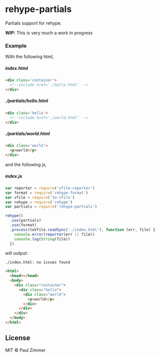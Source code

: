# rehype-partials

Partials support for rehype.

**WIP:** This is very much a work in progress

### Example

With the following html,

##### index.html

```html
<div class='container'>
  <!--include href='./hello.html' -->
</div>
```

##### ./partials/hello.html

```html
<div class='hello'>
  <!--include href='./world.html' -->
</div>
```

##### ./partials/world.html

```html
<div class='world'>
  <p>world</p>
</div>
```

and the following js,

##### index.js

```js
var reporter = require('vfile-reporter')
var format = require('rehype-format')
var vfile = require('to-vfile')
var rehype = require('rehype')
var partials = require('rehype-partials')

rehype()
  .use(partials)
  .use(format)
  .process(toVfile.readSync('./index.html'), function (err, file) {
    console.error(reporter(err || file))
    console.log(String(file))
  })
```

will output:

```
./index.html: no issues found
```

```html
<html>
  <head></head>
  <body>
    <div class="container">
      <div class="hello">
        <div class="world">
          <p>world</p>
        </div>
      </div>
    </div>
  </body>
</html>
```

## License

MIT © Paul Zimmer

